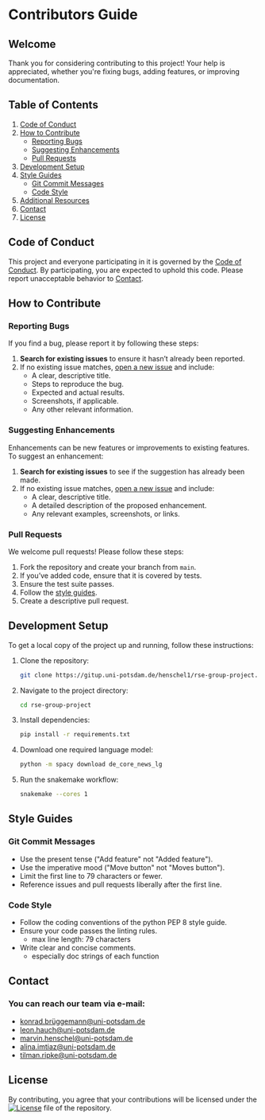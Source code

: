 # Contributors Guide

## Welcome

Thank you for considering contributing to this project! Your help is appreciated, whether you're fixing bugs, adding features, or improving documentation.

## Table of Contents
1. [Code of Conduct](#code-of-conduct)
2. [How to Contribute](#how-to-contribute)
    - [Reporting Bugs](#reporting-bugs)
    - [Suggesting Enhancements](#suggesting-enhancements)
    - [Pull Requests](#pull-requests)
3. [Development Setup](#development-setup)
4. [Style Guides](#style-guides)
    - [Git Commit Messages](#git-commit-messages)
    - [Code Style](#code-style)
5. [Additional Resources](#additional-resources)
6. [Contact](#contact)
7. [License](#license)

## Code of Conduct

This project and everyone participating in it is governed by the [Code of Conduct](CONDUCT.md).
By participating, you are expected to uphold this code.
Please report unacceptable behavior to [Contact](#contact).

## How to Contribute

### Reporting Bugs

If you find a bug, please report it by following these steps:

1. **Search for existing issues** to ensure it hasn’t already been reported.
2. If no existing issue matches, [open a new issue](https://gitup.uni-potsdam.de/henschel1/rse-group-project/-/issues) and include:
    - A clear, descriptive title.
    - Steps to reproduce the bug.
    - Expected and actual results.
    - Screenshots, if applicable.
    - Any other relevant information.

### Suggesting Enhancements

Enhancements can be new features or improvements to existing features. To suggest an enhancement:

1. **Search for existing issues** to see if the suggestion has already been made.
2. If no existing issue matches, [open a new issue](https://gitup.uni-potsdam.de/henschel1/rse-group-project/-/issues) and include:
    - A clear, descriptive title.
    - A detailed description of the proposed enhancement.
    - Any relevant examples, screenshots, or links.

### Pull Requests

We welcome pull requests! Please follow these steps:

1. Fork the repository and create your branch from `main`.
2. If you’ve added code, ensure that it is covered by tests.
3. Ensure the test suite passes.
4. Follow the [style guides](#style-guides).
5. Create a descriptive pull request.

## Development Setup

To get a local copy of the project up and running, follow these instructions:

1. Clone the repository:
    ```sh
    git clone https://gitup.uni-potsdam.de/henschel1/rse-group-project.git
    ```
2. Navigate to the project directory:
    ```sh
    cd rse-group-project
    ```
3. Install dependencies:
    ```sh
    pip install -r requirements.txt
    ```
4. Download one required language model:
   ```sh
   python -m spacy download de_core_news_lg
   ```
5. Run the snakemake workflow:
    ```sh
    snakemake --cores 1
    ```

## Style Guides

### Git Commit Messages

- Use the present tense ("Add feature" not "Added feature").
- Use the imperative mood ("Move button" not "Moves button").
- Limit the first line to 79 characters or fewer.
- Reference issues and pull requests liberally after the first line.

### Code Style

- Follow the coding conventions of the python PEP 8 style guide.
- Ensure your code passes the linting rules. 
  - max line length: 79 characters
- Write clear and concise comments.
  - especially doc strings of each function


## Contact

### You can reach our team via e-mail:<br>
- [konrad.brüggemann@uni-potsdam.de](mailto:konrad.brüggemann@uni-potsdam.de)<br>
- [leon.hauch@uni-potsdam.de](mailto:leon.hauch@uni-potsdam.de)<br>
- [marvin.henschel@uni-potsdam.de](mailto:marvin.henschel@uni-potsdam.de)<br>
- [alina.imtiaz@uni-potsdam.de](mailto:alina.imtiaz@uni-potsdam.de)<br>
- [tilman.ripke@uni-potsdam.de](mailto:tilman.ripke@uni-potsdam.de)


## License

By contributing, you agree that your contributions will be licensed under the [![License](https://img.shields.io/badge/License-MIT-red)](LICENSE) file of the repository.
